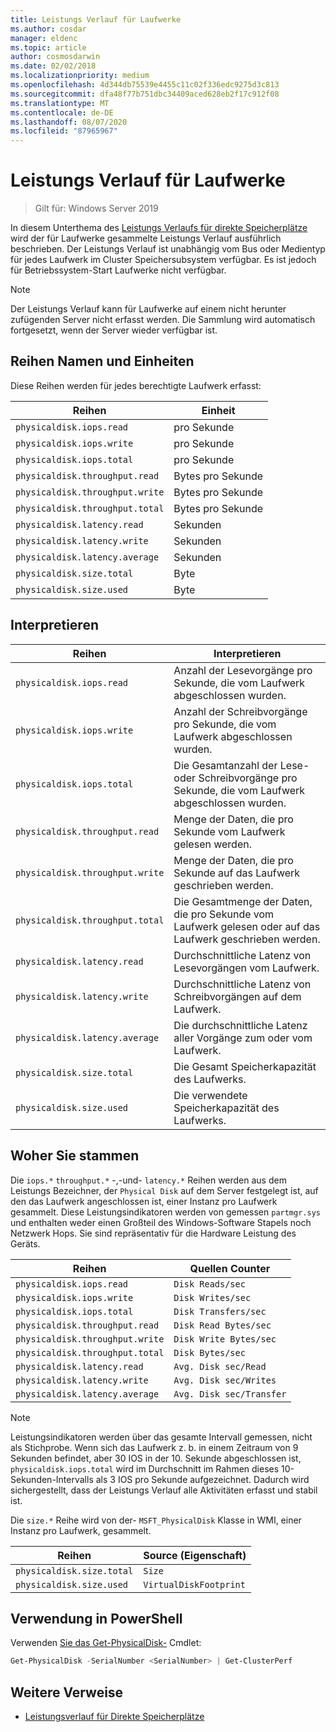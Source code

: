 ```yaml
---
title: Leistungs Verlauf für Laufwerke
ms.author: cosdar
manager: eldenc
ms.topic: article
author: cosmosdarwin
ms.date: 02/02/2018
ms.localizationpriority: medium
ms.openlocfilehash: 4d344db75539e4455c11c02f336edc9275d3c813
ms.sourcegitcommit: dfa48f77b751dbc34409aced628eb2f17c912f08
ms.translationtype: MT
ms.contentlocale: de-DE
ms.lasthandoff: 08/07/2020
ms.locfileid: "87965967"
---
```

# <a name="performance-history-for-drives"></a>Leistungs Verlauf für Laufwerke

> Gilt für: Windows Server 2019

In diesem Unterthema des [Leistungs Verlaufs für direkte Speicherplätze](performance-history.md) wird der für Laufwerke gesammelte Leistungs Verlauf ausführlich beschrieben. Der Leistungs Verlauf ist unabhängig vom Bus oder Medientyp für jedes Laufwerk im Cluster Speichersubsystem verfügbar. Es ist jedoch für Betriebssystem-Start Laufwerke nicht verfügbar.

   > [!NOTE]
   > Der Leistungs Verlauf kann für Laufwerke auf einem nicht herunter zufügenden Server nicht erfasst werden. Die Sammlung wird automatisch fortgesetzt, wenn der Server wieder verfügbar ist.

## <a name="series-names-and-units"></a>Reihen Namen und Einheiten

Diese Reihen werden für jedes berechtigte Laufwerk erfasst:

| Reihen                          | Einheit             |
|---------------------------------|------------------|
| `physicaldisk.iops.read`        | pro Sekunde       |
| `physicaldisk.iops.write`       | pro Sekunde       |
| `physicaldisk.iops.total`       | pro Sekunde       |
| `physicaldisk.throughput.read`  | Bytes pro Sekunde |
| `physicaldisk.throughput.write` | Bytes pro Sekunde |
| `physicaldisk.throughput.total` | Bytes pro Sekunde |
| `physicaldisk.latency.read`     | Sekunden          |
| `physicaldisk.latency.write`    | Sekunden          |
| `physicaldisk.latency.average`  | Sekunden          |
| `physicaldisk.size.total`       | Byte            |
| `physicaldisk.size.used`        | Byte            |

## <a name="how-to-interpret"></a>Interpretieren

| Reihen                          | Interpretieren                                                            |
|---------------------------------|-----------------------------------------------------------------------------|
| `physicaldisk.iops.read`        | Anzahl der Lesevorgänge pro Sekunde, die vom Laufwerk abgeschlossen wurden.                |
| `physicaldisk.iops.write`       | Anzahl der Schreibvorgänge pro Sekunde, die vom Laufwerk abgeschlossen wurden.               |
| `physicaldisk.iops.total`       | Die Gesamtanzahl der Lese-oder Schreibvorgänge pro Sekunde, die vom Laufwerk abgeschlossen wurden. |
| `physicaldisk.throughput.read`  | Menge der Daten, die pro Sekunde vom Laufwerk gelesen werden.                            |
| `physicaldisk.throughput.write` | Menge der Daten, die pro Sekunde auf das Laufwerk geschrieben werden.                           |
| `physicaldisk.throughput.total` | Die Gesamtmenge der Daten, die pro Sekunde vom Laufwerk gelesen oder auf das Laufwerk geschrieben werden.        |
| `physicaldisk.latency.read`     | Durchschnittliche Latenz von Lesevorgängen vom Laufwerk.                          |
| `physicaldisk.latency.write`    | Durchschnittliche Latenz von Schreibvorgängen auf dem Laufwerk.                           |
| `physicaldisk.latency.average`  | Die durchschnittliche Latenz aller Vorgänge zum oder vom Laufwerk.                     |
| `physicaldisk.size.total`       | Die Gesamt Speicherkapazität des Laufwerks.                                    |
| `physicaldisk.size.used`        | Die verwendete Speicherkapazität des Laufwerks.                                     |

## <a name="where-they-come-from"></a>Woher Sie stammen

Die `iops.*` `throughput.*` -,-und- `latency.*` Reihen werden aus dem Leistungs Bezeichner, der `Physical Disk` auf dem Server festgelegt ist, auf den das Laufwerk angeschlossen ist, einer Instanz pro Laufwerk gesammelt. Diese Leistungsindikatoren werden von gemessen `partmgr.sys` und enthalten weder einen Großteil des Windows-Software Stapels noch Netzwerk Hops. Sie sind repräsentativ für die Hardware Leistung des Geräts.

| Reihen                          | Quellen Counter           |
|---------------------------------|--------------------------|
| `physicaldisk.iops.read`        | `Disk Reads/sec`         |
| `physicaldisk.iops.write`       | `Disk Writes/sec`        |
| `physicaldisk.iops.total`       | `Disk Transfers/sec`     |
| `physicaldisk.throughput.read`  | `Disk Read Bytes/sec`    |
| `physicaldisk.throughput.write` | `Disk Write Bytes/sec`   |
| `physicaldisk.throughput.total` | `Disk Bytes/sec`         |
| `physicaldisk.latency.read`     | `Avg. Disk sec/Read`     |
| `physicaldisk.latency.write`    | `Avg. Disk sec/Writes`   |
| `physicaldisk.latency.average`  | `Avg. Disk sec/Transfer` |

   > [!NOTE]
   > Leistungsindikatoren werden über das gesamte Intervall gemessen, nicht als Stichprobe. Wenn sich das Laufwerk z. b. in einem Zeitraum von 9 Sekunden befindet, aber 30 IOS in der 10. Sekunde abgeschlossen ist, `physicaldisk.iops.total` wird im Durchschnitt im Rahmen dieses 10-Sekunden-Intervalls als 3 IOS pro Sekunde aufgezeichnet. Dadurch wird sichergestellt, dass der Leistungs Verlauf alle Aktivitäten erfasst und stabil ist.

Die `size.*` Reihe wird von der- `MSFT_PhysicalDisk` Klasse in WMI, einer Instanz pro Laufwerk, gesammelt.

| Reihen                          | Source (Eigenschaft)        |
|---------------------------------|------------------------|
| `physicaldisk.size.total`       | `Size`                 |
| `physicaldisk.size.used`        | `VirtualDiskFootprint` |

## <a name="usage-in-powershell"></a>Verwendung in PowerShell

Verwenden [Sie das Get-PhysicalDisk-](/powershell/module/storage/get-physicaldisk) Cmdlet:

```PowerShell
Get-PhysicalDisk -SerialNumber <SerialNumber> | Get-ClusterPerf
```

## <a name="additional-references"></a>Weitere Verweise

- [Leistungsverlauf für Direkte Speicherplätze](performance-history.md)
